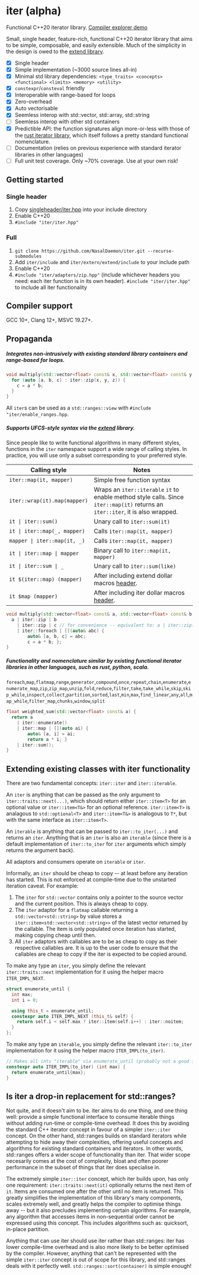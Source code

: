 # iter (alpha)
Functional C++20 iterator library.
[Compiler explorer demo](https://godbolt.org/#z:OYLghAFBqd5QCxAYwPYBMCmBRdBLAF1QCcAaPECAMzwBtMA7AQwFtMQByARg9KtQYEAysib0QXACx8BBAKoBnTAAUAHpwAMvAFYTStJg1DIApACYAQuYukl9ZATwDKjdAGFUtAK4sGIAMwAHKSuADJ4DJgAcj4ARpjEINIADqgKhE4MHt6%2BAcGp6Y4C4ZExLPGJ0naYDplCBEzEBNk%2BfkG2mPZFDPWNBCXRcQlJtg1NLbntCmP9EYPlw5IAlLaoXsTI7Bzm/hHI3lgA1Cb%2Bbo3ETACeJ9gmGgCCO3sHmMenYsAkhAgsN3ePDyeDH2XiO5jMCAIBGSChAAHo4Y4GJd1rQAHRoFhw2h4WKEBLg/7/BGHe5eIgAWgAbjUiMQ8AAvTDoQ5ww5M4ioCmoGnEBCYJjoYlsgCSggSqGShwA7t9DtN0CAQOcrsLDmKCBKpbKCAhDhcjJgKbEmEoWfxiIdaKhJUSHlTUHgWSwvLRHMlaJcIAqlSrrqcqNamARSIcAGySG6HNAMabmMOHVShn3K4gXf1uQOoYOhiNRmNxswJy7JgiK1Ppk6ZoMh8OR/y3IvspbHADsVgeh0OFsOECY5NQxwArBYmKHYqHTEOACKHECHfGJEAMvDJCBJw4l5stkzt/5drvIN6zpiHABUh1iJw79y7u%2BnRNbD8BDxJylXrwUl0ETFUavqdC0Ic/aUjSDhfEyQovvcWbBjKmB4MAkLMgA%2BgoPjemWvppqqAY1rm9bYNGAiFgmfo7nunb6pgBDrAwwE4dcVF3q2bgLpqS6MD4CTBpgKEsEwUq7mxJgjqJ07UDW3ahhEBALgwWCqBRN4Hqp1G0cQ9FUOe8mKdebbPreB7CexwwgOhLAQEs16PoZaoAGJeMC3TRmIQFfj%2BqiHFSeCnouSrShcyRqh4saaqoySWlQ9KuJ6dr3NMwZ4EeBbhZF8lyRZKEaChRAoQAnMeplLoFgm7hY/kgBE%2BCbAo95og0ADWmAQFwGhLGiFlWTZDyJY4yAoaaShNN6PjZblqAFceJyzpIQ7Wf4FgcCstCcEOvB%2BBwWikKgnBuNY1jymsGyvDsPCkAQmjLSsjUgEOXBooEYatvlXCBIEZhcPlkhvVI%2BicJIG1XTtnC8LCGgXVdKxwLAMCICgqAsMkdAJOQlCYsj9CJMACjMDCCCoCGNBugksIQLEwN4swxCXJw52YmwggAPIMJ6wNYAJRjiFtvD4MQtJ4DSsI8yEqg1OSWznbJnTAzisQXDTHhYMDBD0iwdPLXwBg4wAangmDSkzySMBrMiCCIYjsH9/CCIoKjqCLuhcPohjGAdlj6LisKQCskrdMLFIKjNpiWNYZgaIcFJM1QpoEGDnQC84ECuBMfjO2EcxlBUegFBkAipznaR5wwAxZ8MzvVLUAi9OMnitHolfdDXsylEMiQVzMBcd30pdtxIKwKMdmx6KrmCS5rq0cOtpCbdtu0cKoT0UhGhzAMgR4QKrTmNS2ED7aHHuHLghAkMcZj%2BM7hweEjKOWmdSy8JdPNLDdSSBGiXD%2BOHgRcFwraBBoIcP98r/Q4IDUg6t/D%2BDRFA2BcD4FhhnsDeeYMQAQyfloaGcMIBIAxrfNGEA8FYxQAYIwuViDbz4HQDiZMKYiypo0Wm3BeAM0YAQFmbMRYc1dtzbafMBZC2BpgMWyAJam2lpPbacsFaXCVlsbaqs8Dq2YSsQMTBdb60NsbTa50bbCFEOIa2sg7ZqGBroMwLsjAoHdjYOW3srI7WSP7TggcyzBxseHSO0dY7xy6JkFwCku4hAUr3BY7dSC526EEyJmRQnZwrgnKuPRO511yAkvx1cZhxPLqMPoQTEpNGye3AeQ8rYXX5uPFaa0gYi3novMMy9JDRlIcAXsW8GA717PvKwh9j50jPhfUM19MYJAGWYB%2BkNn5VLAbwSB0D4ELNgYg2evAUG2DQZMzBpAYbwyIajCghDEYjMSFSZAyRkgoSpF9FCBhNTTBQqoCMVCSbEFoZTCIjDTasOZqzJhfDMCc2ALw3meB%2Ba1EESLYR4tNTiPFJI3g0jGFyJVmrDWqjtYKD1gbI2JtmFm30ZbCQ0g9EmIdttXQ/hLFuwPrYr28BfZOMyMLOEPoQ49IsLczA0xWRM1UL4xOfhk6BNSWnYJ6AimF0KJkaJRdugSvSQK5u%2BTElNyyZnPu3da45FFQUlu8x4klPWMPZ2o9KmgOniskGC8V4sAUKc7yX00Scu5XvGxoY%2BmnzOkMo5t8Bn%2BAmRg66oDwFzJgYshZSDamg3WegqGr9JDv0/t/X%2B/9AHANAf4Gpc9o2BpfqAswWbVk5rjaQXk6RnCSCAA%3D%3D)

Small, single header, feature-rich, functional C++20 iterator library that aims to be simple, composable, and easily extensible. Much of the simplicity in the design is owed to the [extend library](https://github.com/NasalDaemon/extend).

- [x] Single header
- [x] Simple implementation (~3000 source lines all-in)
- [x] Minimal std library dependencies: `<type_traits> <concepts> <functional> <limits> <memory> <utility>`
- [x] `constexpr`/`consteval` friendly
- [x] Interoperable with range-based for loops
- [x] Zero-overhead
- [x] Auto vectorisable
- [x] Seemless interop with std::vector, std::array, std::string
- [ ] Seemless interop with other std containers
- [x] Predictible API: the function signatures align more-or-less with those of the [rust iterator library](https://doc.rust-lang.org/std/iter/trait.Iterator.html), which itself follows a pretty standard functional nomenclature.
- [ ] Documentation (relies on previous experience with standard iterator libraries in other languages)
- [ ] Full unit test coverage. Only ~70% coverage. Use at your own risk!

## Getting started

### Single header
1. Copy [singleheader/iter.hpp](https://github.com/NasalDaemon/iter/blob/main/singleheader/iter.hpp) into your include directory
1. Enable C++20
1. `#include "iter/iter.hpp"`
### Full
1. `git clone https://github.com/NasalDaemon/iter.git --recurse-submodules`
1. Add `iter/include` and `iter/extern/extend/include` to your include path
1. Enable C++20
1. `#include "iter/adapters/zip.hpp"` (include whichever headers you need: each iter function is in its own header). `#include "iter/iter.hpp"` to include all iter functionality

## Compiler support

GCC 10+, Clang 12+, MSVC 19.27+.

## Propaganda

##### Integrates non-intrusively with existing standard library containers and range-based for loops.
```c++
void multiply(std::vector<float> const& x, std::vector<float> const& y, std::vector<float>& z) {
  for (auto [a, b, c] : iter::zip(x, y, z)) {
    c = a * b;
  }
}
```
All `iter`s can be used as a `std::ranges::view` with `#include "iter/enable_ranges.hpp`.
##### Supports UFCS-style syntax via the [extend](https://github.com/NasalDaemon/extend) library.

Since people like to write functional algorithms in many different styles, functions in the `iter` namespace support a wide range of calling styles. In practice, you will use only a subset corresponding to your preferred style.

|Calling style|Notes|
|--|--|
| `iter::map(it, mapper)` | Simple free function syntax|
| `iter::wrap(it).map(mapper)` | Wraps an `iter::iterable` `it` to enable method style calls. Since `iter::map(it)` returns an `iter::iter`, it is also wrapped. |
| <code>it &#124; iter::sum()</code> | Unary call to `iter::sum(it)` |
| <code>it &#124; iter::map(_, mapper)</code> | Calls `iter::map(it, mapper)` |
| <code>mapper &#124; iter::map(it, _)</code> | Calls `iter::map(it, mapper)` |
| <code>it &#124; iter::map &#124; mapper</code> | Binary call to `iter::map(it, mapper)` |
| <code>it &#124; iter::sum &#124; _</code> | Unary call to `iter::sum(like)` |
| `it $(iter::map) (mapper)` | After including extend dollar macros [header](https://github.com/NasalDaemon/extend/blob/main/include/extend/dollar_macros/define.hpp). |
| `it $map (mapper)` | After including iter dollar macros [header](https://github.com/NasalDaemon/iter/blob/main/include/iter/macros/dollar/define.hpp). |

```c++
void multiply(std::vector<float> const& a, std::vector<float> const& b, std::vector<float>& c) {
  a | iter::zip | b
    | iter::zip | c // for convenience -- equivalent to: a | iter::zip(_, b, c)
    | iter::foreach | [](auto& abc) {
        auto& [a, b, c] = abc;
        c = a * b; };
}
```
##### Functionality and nomenclature similar by existing functional iterator libraries in other languages, such as rust, python, scala.

`foreach`,`map`,`flatmap`,`range`,`generator`,`compound`,`once`,`repeat`,`chain`,`enumerate`,`enumerate_map`,`zip`,`zip_map`,`unzip`,`fold`,`reduce`,`filter`,`take`,`take_while`,`skip`,`skip_while`,`inspect`,`collect`,`partition`,`sorted`,`last`,`min`,`max`,`find_linear`,`any`,`all`,`map_while`,`filter_map`,`chunks`,`window`,`split`

```c++
float weighted_sum(std::vector<float> const& a) {
  return a
    | iter::enumerate()
    | iter::map | [](auto ai) {
        auto& [a, i] = ai;
        return a * i; }
    | iter::sum();
}
```

## Extending existing classes with iter functionality

There are two fundamental concepts: `iter::iter` and `iter::iterable`.

An `iter` is anything that can be passed as the only argument to `iter::traits::next(...)`, which should return either `iter::item<T>` for an optional value or `iter::item<T&>` for an optional reference. `iter::item<T>` is analagous to `std::optional<T>` and `iter::item<T&>` is analogous to `T*`, but with the same interface as `iter::item<T>`.

An `iterable` is anything that can be passed to `iter::to_iter(...)` and returns an `iter`. Anything that is an `iter` is also an `iterable` (since there is a default implementation of `iter::to_iter` for `iter` arguments which simply returns the argument back).

All adaptors and consumers operate on `iterable` or `iter`.

Informally, an `iter` should be cheap to copy -- at least before any iteration has started. This is not enforced at compile-time due to the unstarted iteration caveat. For example:
1. The `iter` for `std::vector` contains only a pointer to the source vector and the current position. This is always cheap to copy.
1. The `iter` adaptor for a `flatmap` callable returning a `std::vector<std::string>` by value stores a `iter::item<std::vector<std::string>>` of the latest vector returned by the callable. The item is only populated once iteration has started, making copying cheap until then.
1. All `iter` adaptors with callables are to be as cheap to copy as their respective callables are. It is up to the user code to ensure that the callables are cheap to copy if the iter is expected to be copied around.

To make any type an `iter`, you simply define the relevant `iter::traits::next` implementation for it using the helper macro `ITER_IMPL_NEXT`.

```c++
struct enumerate_until {
  int max;
  int i = 0;

  using this_t = enumerate_until;
  constexpr auto ITER_IMPL_NEXT (this_t& self) {
    return self.i < self.max ? iter::item(self.i++) : iter::noitem;
  }
};
```

To make any type an `iterable`, you simply define the relevant `iter::to_iter` implementation for it using the helper macro `ITER_IMPL(to_iter)`.

```c++
// Makes all ints "iterable" via enumerate_until (probably not a good idea)
constexpr auto ITER_IMPL(to_iter) (int max) {
  return enumerate_until{max};
}
```

## Is iter a drop-in replacement for std::ranges?

Not quite, and it doesn't aim to be. iter aims to do one thing, and one thing well: provide a simple functional interface to consume iterable things without adding run-time or compile-time overhead. It does this by avoiding the standard C++ iterator concept in favour of a simpler `iter::iter` concept. On the other hand, std::ranges builds on standard iterators while attempting to hide away their complexities, offering useful concepts and algorithms for existing standard containers and iterators. In other words, std::ranges offers a wider scope of functionality than iter. That wider scope necesarily comes at the cost of complexity, bloat and often poorer performance in the subset of things that iter does specialise in.

The extremely simple `iter::iter` concept, which iter builds upon, has only one requirement: `iter::traits::next(it)` optionally returns the next item of `it`. Items are consumed one after the other until no item is returned. This greatly simplifies the implementation of this library's many components, scales extremely well, and greatly helps the compiler to optimise things away -- but it also precludes implementing certain algorithms. For example, any algorithm that accesses items in non-sequential order cannot be expressed using this concept. This includes algorithms such as: quicksort, in-place partition.

Anything that can use iter should use iter rather than std::ranges: iter has lower compile-time overhead and is also more likely to be better optimised by the compiler. However, anything that can't be represented with the simple `iter::iter` concept is out of scope for this library, and std::ranges deals with it perfectly well. `std::ranges::sort(container)` is simple enough!
